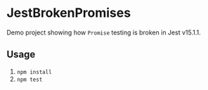 # JestBrokenPromises

Demo project showing how `Promise` testing is broken in Jest v15.1.1.

## Usage

1. `npm install`
2. `npm test`
